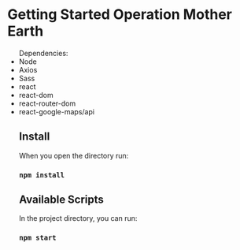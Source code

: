 # Getting Started Operation Mother Earth

<ul>
Dependencies:
<li>Node</li>
<li>Axios</li>
<li>Sass</li>
<li>react</li>
<li>react-dom</li>
<li>react-router-dom</li>
<li>react-google-maps/api</li>

## Install

When you open the directory run:

### `npm install`


## Available Scripts

In the project directory, you can run:

### `npm start`